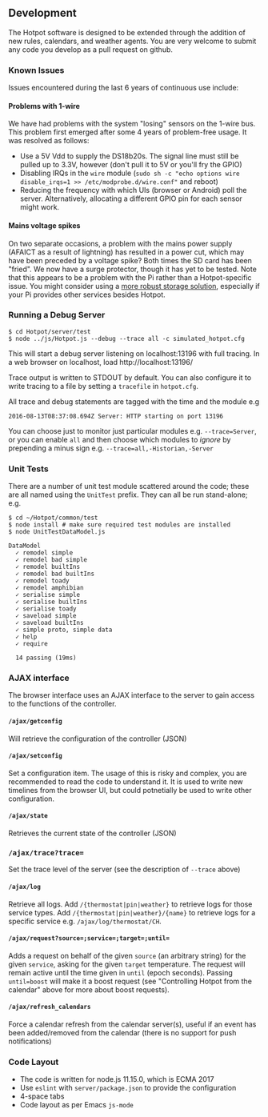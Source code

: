 ## Development
The Hotpot software is designed to be extended through the addition of new rules, calendars, and weather agents. You are very welcome to submit any code you develop
as a pull request on github.

### Known Issues

Issues encountered during the last 6 years of continuous use include:

#### Problems with 1-wire
We have had problems with the system "losing" sensors on the 1-wire bus. This problem first emerged after some 4 years of problem-free usage. It was resolved as follows:
- Use a 5V Vdd to supply the DS18b20s. The signal line must still be pulled up to 3.3V, however (don't pull it to 5V or you'll fry the GPIO)
- Disabling IRQs in the `wire` module (`sudo sh -c "echo options wire disable_irqs=1 >> /etc/modprobe.d/wire.conf"` and reboot)
- Reducing the frequency with which UIs (browser or Android) poll the server.
Alternatively, allocating a different GPIO pin for each sensor might work.

#### Mains voltage spikes
On two separate occasions, a problem with the mains power supply (AFAICT as a result of lightning) has resulted in a power cut, which may have been preceded by a voltage spike? Both times the SD card has been "fried". We now have a surge protector, though it has yet to be tested. Note that this appears to be a problem with the Pi rather than a Hotpot-specific issue. You might consider using a [more robust storage solution](https://blog.mivia.dk/solved-sd-card-corrupted-raspberry-pi/), especially if your Pi provides other services besides Hotpot.

### Running a Debug Server
```
$ cd Hotpot/server/test
$ node ../js/Hotpot.js --debug --trace all -c simulated_hotpot.cfg
```
This will start a debug server listening on localhost:13196 with full tracing.
In a web browser on localhost, load http://localhost:13196/

Trace output is written to STDOUT by default. You can also configure it to
write tracing to a file by setting a `tracefile` in `hotpot.cfg`.

All trace and debug statements are tagged with the time and the module e.g 
```
2016-08-13T08:37:08.694Z Server: HTTP starting on port 13196
```
You can choose just to monitor just particular modules e.g. `--trace=Server`,
or you can enable `all` and then choose which modules to *ignore* by prepending a minus sign e.g. `--trace=all,-Historian,-Server`

### Unit Tests

There are a number of unit test module scattered around the code; these are all
named using the `UnitTest` prefix. They can all be run stand-alone; e.g.
```
$ cd ~/Hotpot/common/test
$ node install # make sure required test modules are installed
$ node UnitTestDataModel.js 

DataModel
  ✓ remodel simple
  ✓ remodel bad simple
  ✓ remodel builtIns
  ✓ remodel bad builtIns
  ✓ remodel toady
  ✓ remodel amphibian
  ✓ serialise simple
  ✓ serialise builtIns
  ✓ serialise toady
  ✓ saveload simple
  ✓ saveload builtIns
  ✓ simple proto, simple data
  ✓ help
  ✓ require

  14 passing (19ms)
```
### AJAX interface

The browser interface uses an AJAX interface to the server to gain access
to the functions of the controller.

#### `/ajax/getconfig`
Will retrieve the configuration of the controller (JSON)

#### `/ajax/setconfig`
Set a configuration item. The usage of this is risky and complex, you
are recommended to read the code to understand it. It is used to write
new timelines from the browser UI, but could potnetially be used to write
other configuration.

#### `/ajax/state`
Retrieves the current state of the controller (JSON)

### `/ajax/trace?trace=`
Set the trace level of the server (see the description of `--trace` above)

#### `/ajax/log`
Retrieve all logs. Add `/{thermostat|pin|weather}` to retrieve logs for those service types. Add `/{thermostat|pin|weather}/{name}` to retrieve logs for a specific service e.g. `/ajax/log/thermostat/CH`.

#### `/ajax/request?source=;service=;target=;until=`
Adds a request on behalf of the given `source` (an arbitrary string) for the given `service`, asking for the given `target` temperature. The request will remain active until the time given in `until` (epoch seconds). Passing `until=boost` will make it a boost request (see "Controlling Hotpot from the calendar" above for more about boost requests).

#### `/ajax/refresh_calendars`
Force a calendar refresh from the calendar server(s), useful if an event has been added/removed from the calendar (there is no support for push notifications)

### Code Layout
+ The code is written for node.js 11.15.0, which is ECMA 2017
+ Use `eslint` with `server/package.json` to provide the configuration
+ 4-space tabs
+ Code layout as per Emacs `js-mode`
